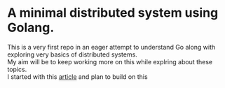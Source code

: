# A minimal distributed system using Golang.

This is a very first repo in an eager attempt to understand Go along with exploring very basics of distributed systems. <br>
My aim will be to keep working more on this while explring about these topics.<br>
I started with this [article](https://confusedcoders.com/general-programming/go-lang/create-a-basic-distributed-system-in-go-lang-part-1) and plan to build on this
